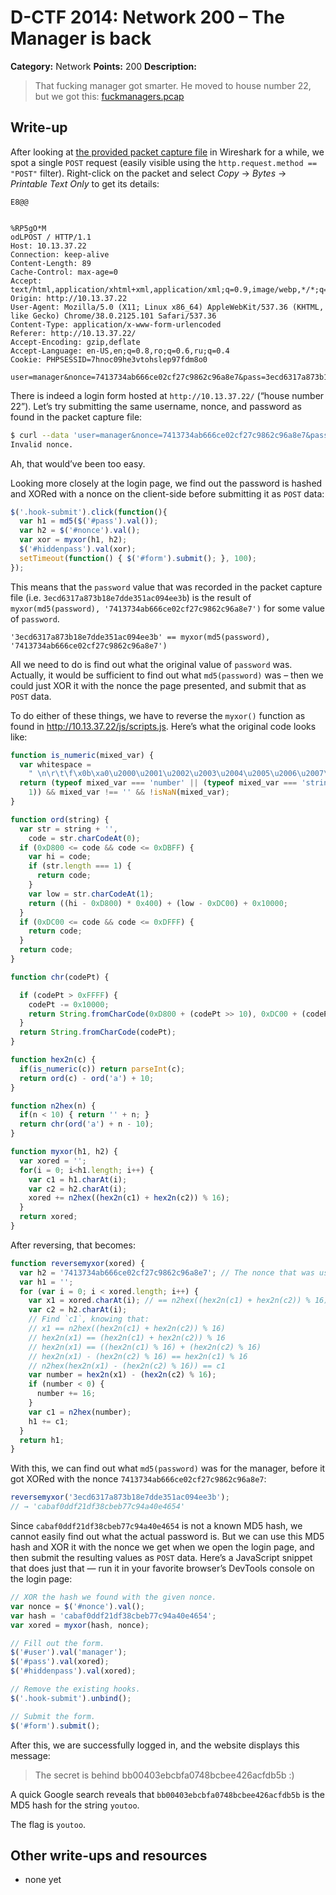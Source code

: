 # D-CTF 2014: Network 200 – The Manager is back

**Category:** Network
**Points:** 200
**Description:**

> That fucking manager got smarter. He moved to house number 22, but we got this: [fuckmanagers.pcap](manager.pcap)

## Write-up

After looking at [the provided packet capture file](manager.pcap) in Wireshark for a while, we spot a single `POST` request (easily visible using the `http.request.method == "POST"` filter). Right-click on the packet and select _Copy_ → _Bytes_ → _Printable Text Only_ to get its details:

```
E8@@


%RP5gO*M
odLPOST / HTTP/1.1
Host: 10.13.37.22
Connection: keep-alive
Content-Length: 89
Cache-Control: max-age=0
Accept: text/html,application/xhtml+xml,application/xml;q=0.9,image/webp,*/*;q=0.8
Origin: http://10.13.37.22
User-Agent: Mozilla/5.0 (X11; Linux x86_64) AppleWebKit/537.36 (KHTML, like Gecko) Chrome/38.0.2125.101 Safari/537.36
Content-Type: application/x-www-form-urlencoded
Referer: http://10.13.37.22/
Accept-Encoding: gzip,deflate
Accept-Language: en-US,en;q=0.8,ro;q=0.6,ru;q=0.4
Cookie: PHPSESSID=7hnoc09he3vtohslep97fdm8o0

user=manager&nonce=7413734ab666ce02cf27c9862c96a8e7&pass=3ecd6317a873b18e7dde351ac094ee3b
```

There is indeed a login form hosted at `http://10.13.37.22/` (“house number 22”). Let’s try submitting the same username, nonce, and password as found in the packet capture file:

```bash
$ curl --data 'user=manager&nonce=7413734ab666ce02cf27c9862c96a8e7&pass=3ecd6317a873b18e7dde351ac094ee3b' http://10.13.37.22/
Invalid nonce.
```

Ah, that would’ve been too easy.

Looking more closely at the login page, we find out the password is hashed and XORed with a nonce on the client-side before submitting it as `POST` data:

```js
$('.hook-submit').click(function(){
  var h1 = md5($('#pass').val());
  var h2 = $('#nonce').val();
  var xor = myxor(h1, h2);
  $('#hiddenpass').val(xor);
  setTimeout(function() { $('#form').submit(); }, 100);
});
```

This means that the `password` value that was recorded in the packet capture file (i.e. `3ecd6317a873b18e7dde351ac094ee3b`) is the result of `myxor(md5(password), '7413734ab666ce02cf27c9862c96a8e7')` for some value of `password`.

```
'3ecd6317a873b18e7dde351ac094ee3b' == myxor(md5(password), '7413734ab666ce02cf27c9862c96a8e7')
```

All we need to do is find out what the original value of `password` was. Actually, it would be sufficient to find out what `md5(password)` was – then we could just XOR it with the nonce the page presented, and submit that as `POST` data.

To do either of these things, we have to reverse the `myxor()` function as found in <http://10.13.37.22/js/scripts.js>. Here’s what the original code looks like:

```js
function is_numeric(mixed_var) {
  var whitespace =
    " \n\r\t\f\x0b\xa0\u2000\u2001\u2002\u2003\u2004\u2005\u2006\u2007\u2008\u2009\u200a\u200b\u2028\u2029\u3000";
  return (typeof mixed_var === 'number' || (typeof mixed_var === 'string' && whitespace.indexOf(mixed_var.slice(-1)) === -
    1)) && mixed_var !== '' && !isNaN(mixed_var);
}

function ord(string) {
  var str = string + '',
    code = str.charCodeAt(0);
  if (0xD800 <= code && code <= 0xDBFF) {
    var hi = code;
    if (str.length === 1) {
      return code;
    }
    var low = str.charCodeAt(1);
    return ((hi - 0xD800) * 0x400) + (low - 0xDC00) + 0x10000;
  }
  if (0xDC00 <= code && code <= 0xDFFF) {
    return code;
  }
  return code;
}

function chr(codePt) {

  if (codePt > 0xFFFF) {
    codePt -= 0x10000;
    return String.fromCharCode(0xD800 + (codePt >> 10), 0xDC00 + (codePt & 0x3FF));
  }
  return String.fromCharCode(codePt);
}

function hex2n(c) {
  if(is_numeric(c)) return parseInt(c);
  return ord(c) - ord('a') + 10;
}

function n2hex(n) {
  if(n < 10) { return '' + n; }
  return chr(ord('a') + n - 10);
}

function myxor(h1, h2) {
  var xored = '';
  for(i = 0; i<h1.length; i++) {
    var c1 = h1.charAt(i);
    var c2 = h2.charAt(i);
    xored += n2hex((hex2n(c1) + hex2n(c2)) % 16);
  }
  return xored;
}
```

After reversing, that becomes:

```js
function reversemyxor(xored) {
  var h2 = '7413734ab666ce02cf27c9862c96a8e7'; // The nonce that was used by the manager.
  var h1 = '';
  for (var i = 0; i < xored.length; i++) {
    var x1 = xored.charAt(i); // == n2hex((hex2n(c1) + hex2n(c2)) % 16)
    var c2 = h2.charAt(i);
    // Find `c1`, knowing that:
    // x1 == n2hex((hex2n(c1) + hex2n(c2)) % 16)
    // hex2n(x1) == (hex2n(c1) + hex2n(c2)) % 16
    // hex2n(x1) == ((hex2n(c1) % 16) + (hex2n(c2) % 16)
    // hex2n(x1) - (hex2n(c2) % 16) == hex2n(c1) % 16
    // n2hex(hex2n(x1) - (hex2n(c2) % 16)) == c1
    var number = hex2n(x1) - (hex2n(c2) % 16);
    if (number < 0) {
      number += 16;
    }
    var c1 = n2hex(number);
    h1 += c1;
  }
  return h1;
}
```

With this, we can find out what `md5(password)` was for the manager, before it got XORed with the nonce `7413734ab666ce02cf27c9862c96a8e7`:

```js
reversemyxor('3ecd6317a873b18e7dde351ac094ee3b');
// → 'cabaf0ddf21df38cbeb77c94a40e4654'
```

Since `cabaf0ddf21df38cbeb77c94a40e4654` is not a known MD5 hash, we cannot easily find out what the actual password is. But we can use this MD5 hash and XOR it with the nonce we get when we open the login page, and then submit the resulting values as `POST` data. Here’s a JavaScript snippet that does just that — run it in your favorite browser’s DevTools console on the login page:

```js
// XOR the hash we found with the given nonce.
var nonce = $('#nonce').val();
var hash = 'cabaf0ddf21df38cbeb77c94a40e4654';
var xored = myxor(hash, nonce);

// Fill out the form.
$('#user').val('manager');
$('#pass').val(xored);
$('#hiddenpass').val(xored);

// Remove the existing hooks.
$('.hook-submit').unbind();

// Submit the form.
$('#form').submit();
```

After this, we are successfully logged in, and the website displays this message:

> The secret is behind bb00403ebcbfa0748bcbee426acfdb5b :)

A quick Google search reveals that `bb00403ebcbfa0748bcbee426acfdb5b` is the MD5 hash for the string `youtoo`.

The flag is `youtoo`.

## Other write-ups and resources

* none yet
